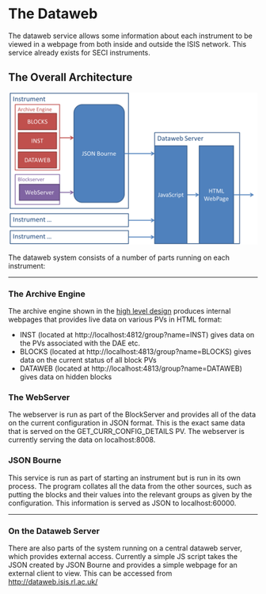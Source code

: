 # The Dataweb

The dataweb service allows some information about each instrument to be viewed in a webpage from both inside and outside the ISIS network. This service already exists for SECI instruments.

## The Overall Architecture

![Architecture](dataweb/images/overall_architecture.png)

The dataweb system consists of a number of parts running on each instrument:

---

### The Archive Engine

The archive engine shown in the [high level design](High-Level-Architectural-Design) produces internal webpages that provides live data on various PVs in HTML format:

* INST (located at http://localhost:4812/group?name=INST) gives data on the PVs associated with the DAE etc.
* BLOCKS (located at http://localhost:4813/group?name=BLOCKS) gives data on the current status of all block PVs
* DATAWEB (located at http://localhost:4813/group?name=DATAWEB) gives data on hidden blocks

### The WebServer

The webserver is run as part of the BlockServer and provides all of the data on the current configuration in JSON format. This is the exact same data that is served on the GET_CURR_CONFIG_DETAILS PV. The webserver is currently serving the data on localhost:8008.

### JSON Bourne

This service is run as part of starting an instrument but is run in its own process. The program collates all the data from the other sources, such as putting the blocks and their values into the relevant groups as given by the configuration. This information is served as JSON to localhost:60000.

---

### On the Dataweb Server

There are also parts of the system running on a central dataweb server, which provides external access. Currently a simple JS script takes the JSON created by JSON Bourne and provides a simple webpage for an external client to view. This can be accessed from http://dataweb.isis.rl.ac.uk/

